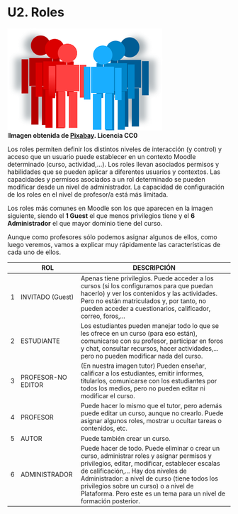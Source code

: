 # U2. Roles

![](https://raw.githubusercontent.com/catedu/curso-moodle/master/img/roles.png)  
I**Imagen obtenida de **[**Pixabay**](http://pixabay.com/en/queue-communal-community-group-154925/)**. Licencia CC0**

Los roles permiten definir los distintos niveles de interacción \(y control\) y acceso que un usuario puede establecer en un contexto Moodle determinado \(curso, actividad,...\). Los roles llevan asociados permisos y habilidades que se pueden aplicar a diferentes usuarios y contextos. Las capacidades y permisos asociados a un rol determinado se pueden modificar desde un nivel de administrador. La capacidad de configuración de los roles en el nivel de profesor/a está más limitada.

Los roles más comunes en Moodle son los que aparecen en la imagen siguiente, siendo el **1 Guest** el que menos privilegios tiene y el **6 Administrador** el que mayor dominio tiene del curso.

Aunque como profesores sólo podemos asignar algunos de ellos, como luego veremos, vamos a explicar muy rápidamente las características de cada uno de ellos.

|  | ROL | DESCRIPCIÓN |
| --- | --- | --- |
| 1 | INVITADO \(Guest\) | Apenas tiene privilegios. Puede acceder a los cursos \(si los configuramos para que puedan hacerlo\) y ver los contenidos y las actividades. Pero no están matriculados y, por tanto, no pueden acceder a cuestionarios, calificador, correo, foros,... |
| 2 | ESTUDIANTE | Los estudiantes pueden manejar todo lo que se les ofrece en un curso \(para eso están\), comunicarse con su profesor, participar en foros y chat, consultar recursos, hacer actividades,... pero no pueden modificar nada del curso. |
| 3 | PROFESOR-NO EDITOR | \(En nuestra imagen tutor\) Pueden enseñar, calificar a los estudiantes, emitir informes, titularlos, comunicarse con los estudiantes por todos los medios, pero no pueden editar ni modificar el curso. |
| 4 | PROFESOR | Puede hacer lo mismo que el tutor, pero además puede editar un curso, aunque no crearlo. Puede asignar algunos roles, mostrar u ocultar tareas o contenidos, etc. |
| 5 | AUTOR | Puede también crear un curso. |
| 6 | ADMINISTRADOR | Puede hacer de todo. Puede eliminar o crear un curso, administrar roles y asignar permisos y privilegios, editar, modificar, establecer escalas de calificación,... Hay dos niveles de Administrador: a nivel de curso \(tiene todos los privilegios sobre un curso\) o a nivel de Plataforma. Pero este es un tema para un nivel de formación posterior. |



